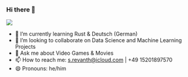 ### Hi there 👋

<!--
**revanth-s/revanth-s** is a ✨ _special_ ✨ repository because its `README.md` (this file) appears on your GitHub profile.

Here are some ideas to get you started:
-->

![](https://komarev.com/ghpvc/?username=revanth-s)

<!-- - 🔭 I’m currently working on ... -->
- 🌱 I’m currently learning Rust & Deutsch (German)
- 👯 I’m looking to collaborate on Data Science and Machine Learning Projects
- 💬 Ask me about Video Games & Movies
- 📫 How to reach me: s.revanth@icloud.com | +49 15201897570
- 😄 Pronouns: he/him
<!-- - 🤔 I’m looking for help with ... -->
<!-- - ⚡ Fun fact: ... -->

